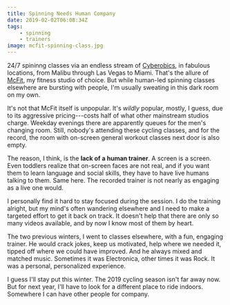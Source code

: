 ```yaml
---
title: Spinning Needs Human Company
date: 2019-02-02T06:08:34Z
tags:
    - spinning
    - trainers
image: mcfit-spinning-class.jpg
---
```


24/7 spininng classes via an endless stream of [Cyberobics](https://www.cyberobics.com/en/), in fabulous locations, from Malibu through Las Vegas to Miami. That's the allure of [McFit](https://www.mcfit.com/), my fitness studio of choice. But while human-led spinning classes elsewhere are bursting with people, I'm usually sweating in this dark room on my own.

<!--more-->

It's not that McFit itself is unpopular. It's *wildly* popular, mostly, I guess, due to its aggressive pricing---costs half of what other mainstream studios charge. Weekday evenings there are apparently queues for the men's changing room. Still, nobody's attending these cycling classes, and for the record, the room with on-screen general workout classes next door is also empty.

The reason, I think, is the **lack of a human trainer**. A screen is a screen. Even toddlers realize that on-screen faces are not real, and if you want them to learn language and social skills, they have to have live humans talking to them. Same here. The recorded trainer is not nearly as engaging as a live one would.

I personally find it hard to stay focused during the session. I do the training alright, but my mind's often wandering elsewhere and I need to make a targeted effort to get it back on track. It doesn't help that there are only so many videos available, and by now I know most of them by heart.

The two previous winters, I went to classes elsewhere, with a fun, engaging trainer. He would crack jokes, keep us motivated, help where we needed it, tipped off where we could have improved. And he always mixed and matched music. Sometimes it was Electronica, other times it was Rock. It was a personal, personalized experience.

I guess I'll stay put this winter. The 2019 cycling season isn't far away now. But for next year, I'll have to look for a different place to ride indoors. Somewhere I can have other people for company.

